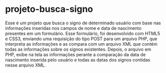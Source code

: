# projeto-busca-signo
Esse é um projeto que busca o signo de determinado usuário com base nas informações inseridas nos campos de nome e data de nascimento presentes em um formulário. Esse formulário, foi desenvolvido com HTML5 e CSS3, enviando uma requisição do tipo POST para um arquivo PHP, que interpreta as informações e as compara com um arquivo XML que contém todas as informações sobre os signos existentes.  Depois, o arquivo em PHP, exibe na tela as informações perante a comparação da data de nascimento inserida pelo usuário e todas as datas dos signos contidas nesse arquivo XML.
